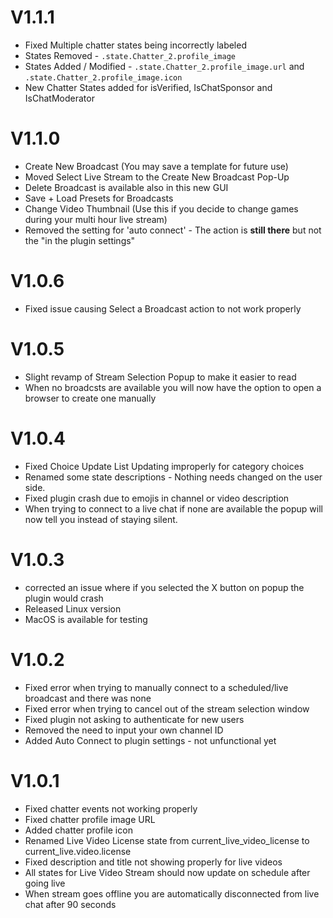 # V1.1.1
- Fixed Multiple chatter states being incorrectly labeled 
- States Removed - `.state.Chatter_2.profile_image` 
- States Added / Modified - `.state.Chatter_2.profile_image.url` and  `.state.Chatter_2.profile_image.icon`
- New Chatter States added for isVerified, IsChatSponsor and IsChatModerator

# V1.1.0
- Create New Broadcast (You may save a template for future use)
- Moved Select Live Stream to the Create New Broadcast Pop-Up
- Delete Broadcast is available also in this new GUI
- Save + Load Presets for Broadcasts
- Change Video Thumbnail (Use this if you decide to change games during your multi hour live stream)
- Removed the setting for 'auto connect' - The action is **still there** but not the "in the plugin settings"

# V1.0.6
- Fixed issue causing Select a Broadcast action to not work properly

# V1.0.5
- Slight revamp of Stream Selection Popup to make it easier to read
- When no broadcsts are available you will now have the option to open a browser to create one manually

# V1.0.4
- Fixed Choice Update List Updating improperly for category choices
- Renamed some state descriptions - Nothing needs changed on the user side.
- Fixed plugin crash due to emojis in channel or video description
- When trying to connect to a live chat if none are available the popup will now tell you instead of staying silent. 


# V1.0.3
- corrected an issue where if you selected the X button on popup the plugin would crash
- Released Linux version
- MacOS is available for testing


# V1.0.2
- Fixed error when trying to manually connect to a scheduled/live broadcast and there was none
- Fixed error when trying to cancel out of the stream selection window
- Fixed plugin not asking to authenticate for new users
- Removed the need to input your own channel ID
- Added Auto Connect to plugin settings - not unfunctional yet


# V1.0.1
- Fixed chatter events not working properly
- Fixed chatter profile image URL
- Added chatter profile icon
- Renamed Live Video License state from current_live_video_license to current_live.video.license
- Fixed description and title not showing properly for live videos
- All states for Live Video Stream should now update on schedule after going live 
- When stream goes offline you are automatically disconnected from live chat after 90 seconds
